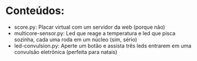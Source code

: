 # Conteúdos:
- score.py: Placar virtual com um servidor da web (porque não)
- multicore-sensor.py: Led que reage a temperatura e led que pisca sozinha, cada uma roda em um núcleo (sim, sério)
- led-convulsion.py: Aperte um botão e assista três leds entrarem em uma convulsão eletrônica (perfeita para natais)
